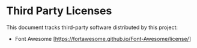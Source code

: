 # Third Party Licenses

This document tracks third-party software distributed by this project:

- Font Awesome [https://fortawesome.github.io/Font-Awesome/license/]

